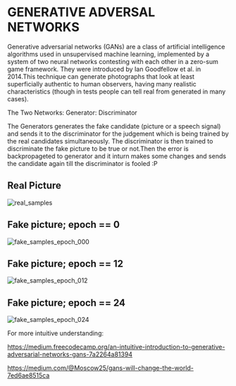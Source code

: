 # GENERATIVE ADVERSAL NETWORKS

Generative adversarial networks (GANs) are a class of artificial intelligence algorithms used in unsupervised machine learning, implemented by a system of two neural networks contesting with each other in a zero-sum game framework. They were introduced by Ian Goodfellow et al. in 2014.This technique can generate photographs that look at least superficially authentic to human observers, having many realistic characteristics (though in tests people can tell real from generated in many cases).

The Two Networks: 
    Generator:
    Discriminator
    
    
The Generators generates the fake candidate (picture or a speech signal) and sends it to the discriminator for the judgement which is being trained by the real candidates simultaneously. The discriminator is then trained to discriminate the fake picture to be true or not.Then the error is backpropageted to generator and it inturn makes some changes and sends the candidate again till the discriminator is fooled :P

## Real Picture
![real_samples](https://user-images.githubusercontent.com/37619070/44615320-0ab32800-a855-11e8-83da-13c07b096972.png)

## Fake picture; epoch == 0
![fake_samples_epoch_000](https://user-images.githubusercontent.com/37619070/44615493-d5a8d480-a858-11e8-8830-417b53e39e0e.png)

## Fake picture; epoch == 12
![fake_samples_epoch_012](https://user-images.githubusercontent.com/37619070/44615498-f40ed000-a858-11e8-9ab7-4feddb5837b3.png)

## Fake picture; epoch == 24
![fake_samples_epoch_024](https://user-images.githubusercontent.com/37619070/44615503-0b4dbd80-a859-11e8-9935-a0d88721cd4e.png)


For more intuitive understanding:
  
  https://medium.freecodecamp.org/an-intuitive-introduction-to-generative-adversarial-networks-gans-7a2264a81394
  
  https://medium.com/@Moscow25/gans-will-change-the-world-7ed6ae8515ca
